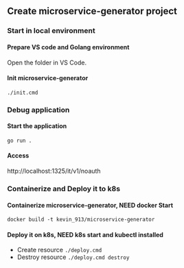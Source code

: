 ## Create  microservice-generator project

### Start in local environment
#### Prepare VS code and Golang environment
Open the folder in VS Code.

#### Init microservice-generator
```./init.cmd```

### Debug application

#### Start the application
```go run .```
#### Access 
http://localhost:1325/it/v1/noauth

### Containerize and Deploy it to k8s
#### Containerize microservice-generator, NEED docker Start
```docker build -t kevin_913/microservice-generator```

#### Deploy it on k8s, NEED k8s start and kubectl installed
- Create resource ```./deploy.cmd```
- Destroy resource ```./deploy.cmd destroy```


